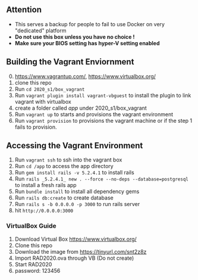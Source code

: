 ## Attention
- This serves a backup for people to fail to use Docker on very "dedicated" platform
- **Do not use this box unless you have no choice !**
- **Make sure your BIOS setting has hyper-V setting enabled**

## Building the Vagrant Enviornment
0. https://www.vagrantup.com/, https://www.virtualbox.org/
1. clone this repo 
2. Run `cd 2020_s1/box_vagrant`
3. Run `vagrant plugin install vagrant-vbguest` to install the plugin to link vagrant with virtualbox
4. create a folder called *app* under 2020_s1/box_vagrant
5. Run `vagrant up` to starts and provisions the vagrant environment
6. Run `vagrant provision` to provisions the vagrant machine or if the step 1 fails to provision.

## Accessing the Vagrant Environment
1. Run `vagrant ssh` to ssh into the vagrant box
2. Run `cd /app` to access the app directory
3. Run `gem install rails -v 5.2.4.1` to install rails
4. Run `rails _5.2.4.1_ new . --force --no-deps --database=postgresql` to install a fresh rails app
5. Run `bundle install` to install all dependency gems
6. Run `rails db:create` to create database
7. Run `rails s -b 0.0.0.0 -p 3000` to run rails server
2. hit `http://0.0.0.0:3000`


### VirtualBox Guide
1. Download Virtual Box https://www.virtualbox.org/
2. Clone this repo 
3. Download the image from https://tinyurl.com/snt2z8z
4. Import RAD2020.ova through VB (Do not create)
5. Start RAD2020
6. password: 123456 
